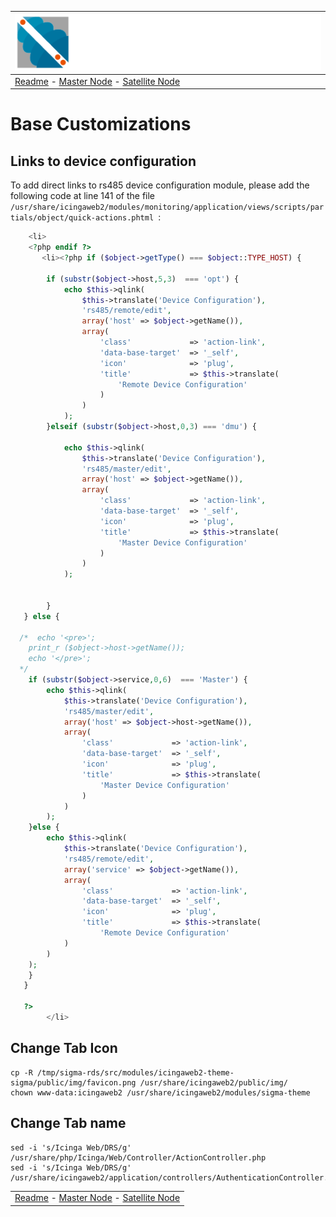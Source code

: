 | ![Sigma Telecom](/docs/logo-sigma.svg)                                                                                 |
| ---------------------------------------------------------------------------------------------------------------------- |
| [Readme](/readme.md) - [Master Node](/docs/setup_master_debian.md) - [Satellite Node](/docs/setup_satellite_debian.md) |

# Base Customizations

## Links to device configuration

To add direct links to rs485 device configuration module, please add the following code at line 141 of the file `/usr/share/icingaweb2/modules/monitoring/application/views/scripts/partials/object/quick-actions.phtml `:

```php
    <li>
    <?php endif ?>
       <li><?php if ($object->getType() === $object::TYPE_HOST) {
       
	    if (substr($object->host,5,3)  === 'opt') {
            echo $this->qlink(
                $this->translate('Device Configuration'),
                'rs485/remote/edit',
                array('host' => $object->getName()),
                array(
                    'class'             => 'action-link',
                    'data-base-target'  => '_self',
                    'icon'              => 'plug',
                    'title'             => $this->translate(
                        'Remote Device Configuration'
                    )
                )
            );
	    }elseif (substr($object->host,0,3) === 'dmu') {

            echo $this->qlink(
                $this->translate('Device Configuration'),
                'rs485/master/edit',
                array('host' => $object->getName()),
                array(
                    'class'             => 'action-link',
                    'data-base-target'  => '_self',
                    'icon'              => 'plug',
                    'title'             => $this->translate(
                        'Master Device Configuration'
                    )
                )
            );


	    } 
   } else {

  /*  echo '<pre>';
    print_r ($object->host->getName());
    echo '</pre>';
  */
    if (substr($object->service,0,6)  === 'Master') {
        echo $this->qlink(
            $this->translate('Device Configuration'),
            'rs485/master/edit',
            array('host' => $object->host->getName()),
            array(
                'class'             => 'action-link',
                'data-base-target'  => '_self',
                'icon'              => 'plug',
                'title'             => $this->translate(
                    'Master Device Configuration'
                )
            )
        );
    }else {
        echo $this->qlink(
            $this->translate('Device Configuration'),
            'rs485/remote/edit',
            array('service' => $object->getName()),
            array(
                'class'             => 'action-link',
                'data-base-target'  => '_self',
                'icon'              => 'plug',
                'title'             => $this->translate(
                    'Remote Device Configuration'
            )
        )
    );
    }
   }
   
   ?>
        </li>

```

## Change Tab Icon 
```
cp -R /tmp/sigma-rds/src/modules/icingaweb2-theme-sigma/public/img/favicon.png /usr/share/icingaweb2/public/img/
chown www-data:icingaweb2 /usr/share/icingaweb2/modules/sigma-theme
```

## Change Tab name
```
sed -i 's/Icinga Web/DRS/g' /usr/share/php/Icinga/Web/Controller/ActionController.php
sed -i 's/Icinga Web/DRS/g' /usr/share/icingaweb2/application/controllers/AuthenticationController.php

```

|                                                                                                                        |
| ---------------------------------------------------------------------------------------------------------------------- |
| [Readme](/readme.md) - [Master Node](/docs/setup_master_debian.md) - [Satellite Node](/docs/setup_satellite_debian.md) |
